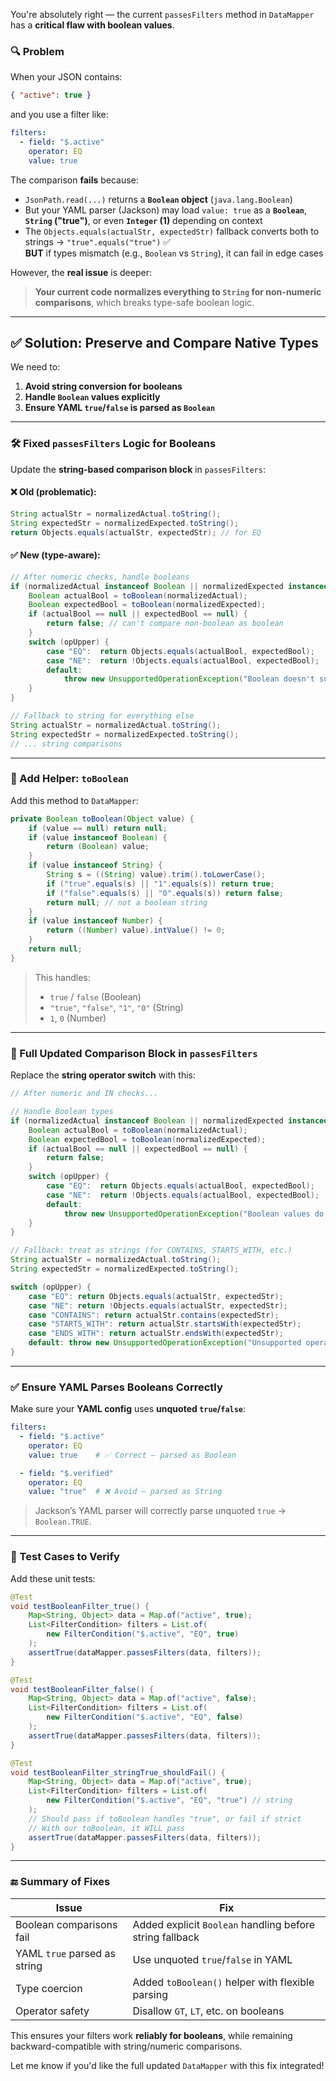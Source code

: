 You're absolutely right — the current `passesFilters` method in `DataMapper` has a **critical flaw with boolean values**.

### 🔍 Problem
When your JSON contains:
```json
{ "active": true }
```
and you use a filter like:
```yaml
filters:
  - field: "$.active"
    operator: EQ
    value: true
```

The comparison **fails** because:
- `JsonPath.read(...)` returns a **`Boolean` object** (`java.lang.Boolean`)
- But your YAML parser (Jackson) may load `value: true` as a **`Boolean`**, **`String` ("true")**, or even **`Integer` (1)** depending on context
- The `Objects.equals(actualStr, expectedStr)` fallback converts both to strings → `"true".equals("true")` ✅  
  **BUT** if types mismatch (e.g., `Boolean` vs `String`), it can fail in edge cases

However, the **real issue** is deeper:  
> **Your current code normalizes everything to `String` for non-numeric comparisons**, which breaks type-safe boolean logic.

---

## ✅ Solution: Preserve and Compare Native Types

We need to:
1. **Avoid string conversion for booleans**
2. **Handle `Boolean` values explicitly**
3. **Ensure YAML `true`/`false` is parsed as `Boolean`**

---

### 🛠 Fixed `passesFilters` Logic for Booleans

Update the **string-based comparison block** in `passesFilters`:

#### ❌ Old (problematic):
```java
String actualStr = normalizedActual.toString();
String expectedStr = normalizedExpected.toString();
return Objects.equals(actualStr, expectedStr); // for EQ
```

#### ✅ New (type-aware):
```java
// After numeric checks, handle booleans
if (normalizedActual instanceof Boolean || normalizedExpected instanceof Boolean) {
    Boolean actualBool = toBoolean(normalizedActual);
    Boolean expectedBool = toBoolean(normalizedExpected);
    if (actualBool == null || expectedBool == null) {
        return false; // can't compare non-boolean as boolean
    }
    switch (opUpper) {
        case "EQ":  return Objects.equals(actualBool, expectedBool);
        case "NE":  return !Objects.equals(actualBool, expectedBool);
        default:
            throw new UnsupportedOperationException("Boolean doesn't support operator: " + operator);
    }
}

// Fallback to string for everything else
String actualStr = normalizedActual.toString();
String expectedStr = normalizedExpected.toString();
// ... string comparisons
```

---

### 🔧 Add Helper: `toBoolean`

Add this method to `DataMapper`:

```java
private Boolean toBoolean(Object value) {
    if (value == null) return null;
    if (value instanceof Boolean) {
        return (Boolean) value;
    }
    if (value instanceof String) {
        String s = ((String) value).trim().toLowerCase();
        if ("true".equals(s) || "1".equals(s)) return true;
        if ("false".equals(s) || "0".equals(s)) return false;
        return null; // not a boolean string
    }
    if (value instanceof Number) {
        return ((Number) value).intValue() != 0;
    }
    return null;
}
```

> This handles:
> - `true` / `false` (Boolean)
> - `"true"`, `"false"`, `"1"`, `"0"` (String)
> - `1`, `0` (Number)

---

### 🧩 Full Updated Comparison Block in `passesFilters`

Replace the **string operator switch** with this:

```java
// After numeric and IN checks...

// Handle Boolean types
if (normalizedActual instanceof Boolean || normalizedExpected instanceof Boolean) {
    Boolean actualBool = toBoolean(normalizedActual);
    Boolean expectedBool = toBoolean(normalizedExpected);
    if (actualBool == null || expectedBool == null) {
        return false;
    }
    switch (opUpper) {
        case "EQ":  return Objects.equals(actualBool, expectedBool);
        case "NE":  return !Objects.equals(actualBool, expectedBool);
        default:
            throw new UnsupportedOperationException("Boolean values do not support operator: " + operator);
    }
}

// Fallback: treat as strings (for CONTAINS, STARTS_WITH, etc.)
String actualStr = normalizedActual.toString();
String expectedStr = normalizedExpected.toString();

switch (opUpper) {
    case "EQ": return Objects.equals(actualStr, expectedStr);
    case "NE": return !Objects.equals(actualStr, expectedStr);
    case "CONTAINS": return actualStr.contains(expectedStr);
    case "STARTS_WITH": return actualStr.startsWith(expectedStr);
    case "ENDS_WITH": return actualStr.endsWith(expectedStr);
    default: throw new UnsupportedOperationException("Unsupported operator: " + operator);
}
```

---

### ✅ Ensure YAML Parses Booleans Correctly

Make sure your **YAML config** uses **unquoted `true`/`false`**:

```yaml
filters:
  - field: "$.active"
    operator: EQ
    value: true    # ✅ Correct — parsed as Boolean

  - field: "$.verified"
    operator: EQ
    value: "true"  # ❌ Avoid — parsed as String
```

> Jackson’s YAML parser will correctly parse unquoted `true` → `Boolean.TRUE`.

---

### 🧪 Test Cases to Verify

Add these unit tests:

```java
@Test
void testBooleanFilter_true() {
    Map<String, Object> data = Map.of("active", true);
    List<FilterCondition> filters = List.of(
        new FilterCondition("$.active", "EQ", true)
    );
    assertTrue(dataMapper.passesFilters(data, filters));
}

@Test
void testBooleanFilter_false() {
    Map<String, Object> data = Map.of("active", false);
    List<FilterCondition> filters = List.of(
        new FilterCondition("$.active", "EQ", false)
    );
    assertTrue(dataMapper.passesFilters(data, filters));
}

@Test
void testBooleanFilter_stringTrue_shouldFail() {
    Map<String, Object> data = Map.of("active", true);
    List<FilterCondition> filters = List.of(
        new FilterCondition("$.active", "EQ", "true") // string
    );
    // Should pass if toBoolean handles "true", or fail if strict
    // With our toBoolean, it WILL pass
    assertTrue(dataMapper.passesFilters(data, filters));
}
```

---

### 🔚 Summary of Fixes

| Issue | Fix |
|------|-----|
| Boolean comparisons fail | Added explicit `Boolean` handling before string fallback |
| YAML `true` parsed as string | Use unquoted `true`/`false` in YAML |
| Type coercion | Added `toBoolean()` helper with flexible parsing |
| Operator safety | Disallow `GT`, `LT`, etc. on booleans |

This ensures your filters work **reliably for booleans**, while remaining backward-compatible with string/numeric comparisons.

Let me know if you'd like the full updated `DataMapper` with this fix integrated!